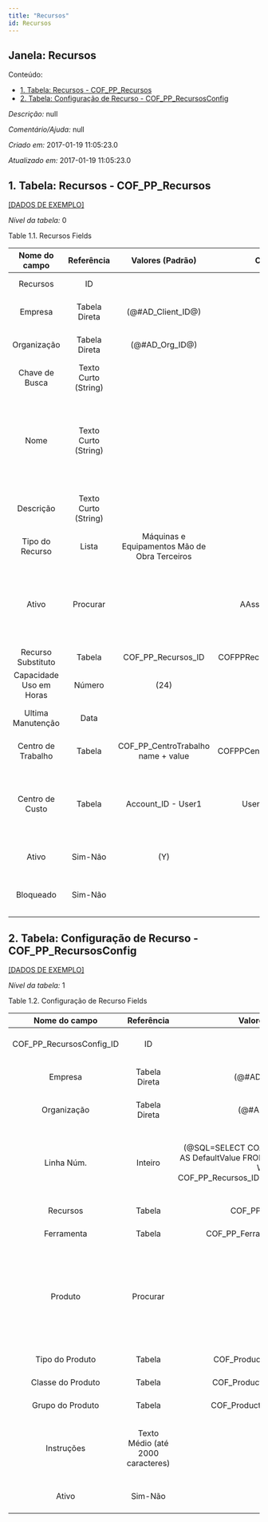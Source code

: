 ```yaml
---
title: "Recursos"
id: Recursos
---
```

<div id="d193070e1" class="section chapter">

<div class="titlepage">

<div>

<div>

## Janela: Recursos

</div>

</div>

</div>

<div class="toc">

<div class="toc-title">

Conteúdo:

</div>

  - <span class="section">[1. Tabela: Recursos -
    COF\_PP\_Recursos](#d193070e22)</span>
  - <span class="section">[2. Tabela: Configuração de Recurso -
    COF\_PP\_RecursosConfig](#d193070e277)</span>

</div>

<span class="emphasis">*Descrição:* </span> null

<span class="emphasis">*Comentário/Ajuda:* </span>null

<span class="emphasis"> *Criado em:* </span>2017-01-19 11:05:23.0

<span class="emphasis">*Atualizado em:* </span>2017-01-19 11:05:23.0

<div id="d193070e22" class="section section">

<div class="titlepage">

<div>

<div>

## 1. Tabela: Recursos - COF\_PP\_Recursos

</div>

</div>

</div>

[\[DADOS DE EXEMPLO\]](data/COF_PP_Recursos_data)

<span class="emphasis">*Nível da tabela:* </span>0

</div>

<div id="d193070e31" class="table">

<div class="table-title">

Table 1.1. Recursos
Fields

</div>

<div class="table-contents">

|      Nome do campo      |      Referência      |               Valores (Padrão)                |        Chave restritiva         |                Regra de validação                |                     Descrição                      |                                                               Comentário/Ajuda                                                               |
| :---------------------: | :------------------: | :-------------------------------------------: | :-----------------------------: | :----------------------------------------------: | :------------------------------------------------: | :------------------------------------------------------------------------------------------------------------------------------------------: |
|        Recursos         |          ID          |                                               |                                 |                                                  |               Primary Key : Recursos               |                                                            Primary Key : Recursos                                                            |
|         Empresa         |    Tabela Direta     |             (@\#AD\_Client\_ID@)              |                                 |        AD\_Client.AD\_Client\_ID \< \> 0         |         (semelhante ao primeiro relatório)         |                                                             (ver o mesmo acima)                                                              |
|       Organização       |    Tabela Direta     |               (@\#AD\_Org\_ID@)               |                                 | (AD\_Org.IsSummary='N' OR AD\_Org.AD\_Org\_ID=0) |         (semelhante ao primeiro relatório)         |                                                             (ver o mesmo acima)                                                              |
|     Chave de Busca      | Texto Curto (String) |                                               |                                 |                                                  |         (semelhante ao primeiro relatório)         |                                                             (ver o mesmo acima)                                                              |
|          Nome           | Texto Curto (String) |                                               |                                 |                                                  |       Alphanumeric identifier of the entity        | The name of an entity (record) is used as an default search option in addition to the search key. The name is up to 60 characters in length. |
|        Descrição        | Texto Curto (String) |                                               |                                 |                                                  |      Optional short description of the record      |                                                 A description is limited to 255 characters.                                                  |
|     Tipo do Recurso     |        Lista         | Máquinas e Equipamentos Mão de Obra Terceiros |                                 |                                                  |                                                    |                                                                                                                                              |
|          Ativo          |       Procurar       |                                               |      AAsset\_COFPPRecursos      |                                                  |       Asset used internally or by customers        |         An asset is either created by purchasing or by delivering a product. An asset can be used internally or be a customer asset.         |
|   Recurso Substituto    |        Tabela        |             COF\_PP\_Recursos\_ID             | COFPPRecursoSubstituto\_COFPPRe |                                                  |                                                    |                                                                                                                                              |
| Capacidade Uso em Horas |        Número        |                     (24)                      |                                 |                                                  |              Horas de uso do recurso               |                                                                                                                                              |
|    Ultima Manutenção    |         Data         |                                               |                                 |                                                  |         Indica a data da última manutenção         |                                                                                                                                              |
|   Centro de Trabalho    |        Tabela        |     COF\_PP\_CentroTrabalho name + value      | COFPPCentroTrabalho\_COFPPRecur |                                                  |           Primary Key : Centro Trabalho            |                                                        Primary Key : Centro Trabalho                                                         |
|     Centro de Custo     |        Tabela        |              Account\_ID - User1              |      User1\_COFPPRecursos       |                                                  |           User defined list element \#1            |                 The user defined element displays the optional elements that have been defined for this account combination.                 |
|          Ativo          |       Sim-Não        |                      (Y)                      |                                 |                                                  |         (semelhante ao primeiro relatório)         |                                                             (ver o mesmo acima)                                                              |
|        Bloqueado        |       Sim-Não        |                                               |                                 |                                                  | Indica se o recurso está bloqueado ou não para uso |                                                                                                                                              |

</div>

</div>

  

<div id="d193070e277" class="section section">

<div class="titlepage">

<div>

<div>

## 2. Tabela: Configuração de Recurso - COF\_PP\_RecursosConfig

</div>

</div>

</div>

[\[DADOS DE EXEMPLO\]](data/COF_PP_RecursosConfig_data)

<span class="emphasis">*Nível da tabela:* </span>1

</div>

<div id="d193070e286" class="table">

<div class="table-title">

Table 1.2. Configuração de Recurso
Fields

</div>

<div class="table-contents">

|        Nome do campo        |            Referência             |                                                            Valores (Padrão)                                                             |        Chave restritiva         |                                                                          Regra de validação                                                                          |                                   Descrição                                    |                                                 Comentário/Ajuda                                                 |
| :-------------------------: | :-------------------------------: | :-------------------------------------------------------------------------------------------------------------------------------------: | :-----------------------------: | :------------------------------------------------------------------------------------------------------------------------------------------------------------------: | :----------------------------------------------------------------------------: | :--------------------------------------------------------------------------------------------------------------: |
| COF\_PP\_RecursosConfig\_ID |                ID                 |                                                                                                                                         |                                 |                                                                                                                                                                      |                     Primary Key : Configuração de Recurso                      |                                      Primary Key : Configuração de Recurso                                       |
|           Empresa           |           Tabela Direta           |                                                          (@\#AD\_Client\_ID@)                                                           |                                 |                                                                  AD\_Client.AD\_Client\_ID \< \> 0                                                                   |                       (semelhante ao primeiro relatório)                       |                                               (ver o mesmo acima)                                                |
|         Organização         |           Tabela Direta           |                                                            (@\#AD\_Org\_ID@)                                                            |                                 |                                                           (AD\_Org.IsSummary='N' OR AD\_Org.AD\_Org\_ID=0)                                                           |                       (semelhante ao primeiro relatório)                       |                                               (ver o mesmo acima)                                                |
|         Linha Núm.          |              Inteiro              | (@SQL=SELECT COALESCE(MAX(Line),0)+10 AS DefaultValue FROM COF\_PP\_RecursosConfig WHERE COF\_PP\_Recursos\_ID=@COF\_PP\_Recursos\_ID@) |                                 |                                                                                                                                                                      |                         Unique line for this document                          | Indicates the unique line for a document. It will also control the display order of the lines within a document. |
|          Recursos           |              Tabela               |                                                          COF\_PP\_Recursos\_ID                                                          | COFPPRecursos\_COFPPRecursosCon |                                                                                                                                                                      |                             Primary Key : Recursos                             |                                              Primary Key : Recursos                                              |
|         Ferramenta          |              Tabela               |                                                    COF\_PP\_Ferramenta name + value                                                     | COFPPFerramenta\_COFPPRecursosC |                                                                                                                                                                      |                            Primary Key : Ferramenta                            |                                             Primary Key : Ferramenta                                             |
|           Produto           |             Procurar              |                                                                                                                                         |  MProduct\_COFPPRecursosConfig  | M\_Product.IsSummary='N' AND M\_Product.IsActive='Y' AND (M\_Product.Discontinued = 'N' OR (M\_Product.Discontinued = 'Y' AND M\_Product.DiscontinuedAt \> SYSDATE)) |                             Product, Service, Item                             |                    Identifies an item which is either purchased or sold in this organization.                    |
|       Tipo do Produto       |              Tabela               |                                                       COF\_ProductType Name Value                                                       | COFProductType\_COFPPRecursosCo |                                                                                                                                                                      |                           Primary Key : Product Type                           |                                            Primary Key : Product Type                                            |
|      Classe do Produto      |              Tabela               |                                                      COF\_ProductClass Value Name                                                       | COFProductClass\_COFPPRecursosC |                                                                                                                                                                      |                          Primary Key : Product Class                           |                                           Primary Key : Product Class                                            |
|      Grupo do Produto       |              Tabela               |                                                      COF\_ProductGroup Value Name                                                       | COFProductGroup\_COFPPRecursosC |                                                                                                                                                                      |                          Primary Key : Product Group                           |                                           Primary Key : Product Group                                            |
|         Instruções          | Texto Médio (até 2000 caracteres) |                                                                                                                                         |                                 |                                                                                                                                                                      | Instruções para a execução da O.P/Plano Mestre de Produção/Roteiro de Produção |                  Instruções para a execução da O.P/Plano Mestre de Produção/Roteiro de Produção                  |
|            Ativo            |              Sim-Não              |                                                                   (Y)                                                                   |                                 |                                                                                                                                                                      |                       (semelhante ao primeiro relatório)                       |                                               (ver o mesmo acima)                                                |

</div>

</div>

  

</div>
